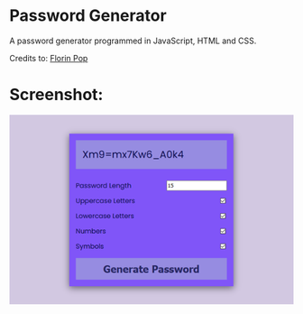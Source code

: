 # Password Generator
A password generator programmed in JavaScript, HTML and CSS.

Credits to: [Florin Pop](https://www.youtube.com/watch?v=dtKciwk_si4)

# Screenshot:

![alt text](https://github.com/math-reis/basic-projects/blob/main/password-generator/image.png?raw=true)
